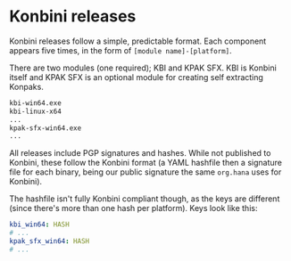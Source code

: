 # Konbini releases

Konbini releases follow a simple, predictable format. Each component appears five times, in the form of `[module name]-[platform]`.

There are two modules (one required); KBI and KPAK SFX. KBI is Konbini itself and KPAK SFX is an optional module for creating self extracting Konpaks.

```txt
kbi-win64.exe
kbi-linux-x64
...
kpak-sfx-win64.exe
...
```

All releases include PGP signatures and hashes. While not published to Konbini, these follow the Konbini format (a YAML hashfile then a signature file for each binary, being our public signature the same `org.hana` uses for Konbini).

The hashfile isn't fully Konbini compliant though, as the keys are different (since there's more than one hash per platform). Keys look like this:

```yaml
kbi_win64: HASH
# ...
kpak_sfx_win64: HASH
# ...
```
